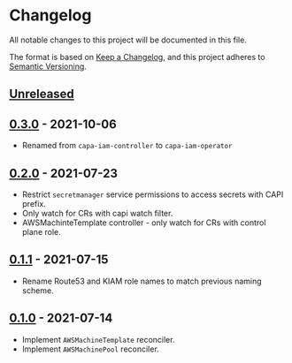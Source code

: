 # Changelog

All notable changes to this project will be documented in this file.

The format is based on [Keep a Changelog](https://keepachangelog.com/en/1.0.0/),
and this project adheres to [Semantic Versioning](https://semver.org/spec/v2.0.0.html).

## [Unreleased]

## [0.3.0] - 2021-10-06

- Renamed from `capa-iam-controller` to `capa-iam-operator`

## [0.2.0] - 2021-07-23

- Restrict `secretmanager` service permissions to access secrets with CAPI prefix.
- Only watch for CRs with capi watch filter.
- AWSMachinteTemplate controller - only watch for CRs with control plane role.

## [0.1.1] - 2021-07-15

- Rename Route53 and KIAM role names to match previous naming scheme.

## [0.1.0] - 2021-07-14

- Implement `AWSMachineTemplate` reconciler.
- Implement `AWSMachinePool` reconciler.

[Unreleased]: https://github.com/giantswarm/capa-iam-operator/compare/v0.3.0...HEAD
[0.3.0]: https://github.com/giantswarm/capa-iam-operator/compare/v0.2.0...v0.3.0
[0.2.0]: https://github.com/giantswarm/capa-iam-operator/compare/v0.1.1...v0.2.0
[0.1.1]: https://github.com/giantswarm/capa-iam-operator/compare/v0.1.0...v0.1.1
[0.1.0]: https://github.com/giantswarm/capa-iam-operator/compare/v1.0.0...v0.1.0
